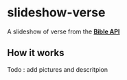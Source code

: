 # slideshow-verse

A slideshow of verse from the __[Bible API](https://github.com/splitant/bible-api)__

## How it works

Todo : add pictures and descritpion

